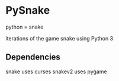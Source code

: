 # PySnake
python = snake

iterations of the game snake using Python 3

Dependencies
----
snake uses curses
snakev2 uses pygame
